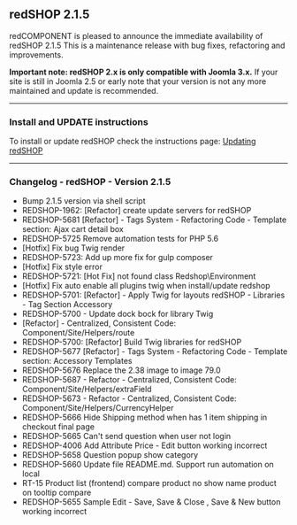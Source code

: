 ## redSHOP 2.1.5
redCOMPONENT is pleased to announce the immediate availability of redSHOP 2.1.5 This is a maintenance release with bug fixes, refactoring and improvements.

<b>Important note: redSHOP 2.x is only compatible with Joomla 3.x.</b> If your site is still in Joomla 2.5 or early note that your version is not any more maintained and update is recommended.

<hr>

### Install and UPDATE instructions
To install or update redSHOP check the instructions page: [Updating redSHOP](chapters/getting-started-general/updating-redshop.md)

<hr>

### Changelog - redSHOP - Version 2.1.5

<ul> 
<li>Bump 2.1.5 version via shell script
<li>REDSHOP-1962: [Refactor] create update servers for redSHOP
<li>REDSHOP-5681 [Refactor] - Tags System - Refactoring Code - Template section: Ajax cart detail box
<li>REDSHOP-5725 Remove automation tests for PHP 5.6
<li>[Hotfix] Fix bug Twig render
<li>REDSHOP-5723: Add up more fix for gulp composer
<li>[Hotfix] Fix style error
<li>REDSHOP-5721: [Hot Fix] not found class Redshop\Environment
<li>[Hotfix] Fix auto enable all plugins twig when install/update redshop
<li>REDSHOP-5701: [Refactor] - Apply Twig for layouts redSHOP - Libraries - Tag Section Accessory
<li>REDSHOP-5700 - Update dock bock for library Twig
<li>[Refactor] - Centralized, Consistent Code: Component/Site/Helpers/route
<li>REDSHOP-5700: [Refactor] Build Twig libraries for redSHOP
<li>REDSHOP-5677 [Refactor] - Tags System - Refactoring Code - Template section: Accessory Templates
<li>REDSHOP-5676 Replace the 2.38 image to image 79.0
<li>REDSHOP-5687 - Refactor - Centralized, Consistent Code: Component/Site/Helpers/extraField
<li>REDSHOP-5673 - Refactor - Centralized, Consistent Code: Component/Site/Helpers/CurrencyHelper
<li>REDSHOP-5666 Hide Shipping method when has 1 item shipping in checkout final page
<li>REDSHOP-5665 Can't send question when user not login
<li>REDSHOP-4006 Add Attribute Price - Edit button working incorrect
<li>REDSHOP-5658 Question popup show category
<li>REDSHOP-5660 Update file README.md. Support run automation on local
<li>RT-15 Product list (frontend) compare product no show name product on tooltip compare
<li>REDSHOP-5655 Sample Edit - Save, Save &amp; Close , Save &amp; New button working incorrect
</ul>